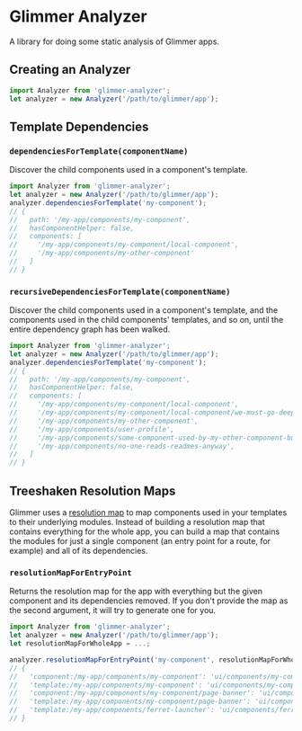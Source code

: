 # Glimmer Analyzer

A library for doing some static analysis of Glimmer apps.

## Creating an Analyzer

```ts
import Analyzer from 'glimmer-analyzer';
let analyzer = new Analyzer('/path/to/glimmer/app');
```

## Template Dependencies

### `dependenciesForTemplate(componentName)`

Discover the child components used in a component's template.

```ts
import Analyzer from 'glimmer-analyzer';
let analyzer = new Analyzer('/path/to/glimmer/app');
analyzer.dependenciesForTemplate('my-component');
// {
//   path: '/my-app/components/my-component',
//   hasComponentHelper: false,
//   components: [
//     '/my-app/components/my-component/local-component',
//     '/my-app/components/my-other-component'
//   ]
// }
```

### `recursiveDependenciesForTemplate(componentName)`

Discover the child components used in a component's template, and the components
used in the child components' templates, and so on, until the entire dependency
graph has been walked.

```ts
import Analyzer from 'glimmer-analyzer';
let analyzer = new Analyzer('/path/to/glimmer/app');
analyzer.dependenciesForTemplate('my-component');
// {
//   path: '/my-app/components/my-component',
//   hasComponentHelper: false,
//   components: [
//     '/my-app/components/my-component/local-component',
//     '/my-app/components/my-component/local-component/we-must-go-deeper',
//     '/my-app/components/my-other-component',
//     '/my-app/components/user-profile',
//     '/my-app/components/some-component-used-by-my-other-component-but-not-my-component'
//     '/my-app/components/no-one-reads-readmes-anyway',
//   ]
// }
```

## Treeshaken Resolution Maps

Glimmer uses a [resolution
map](https://github.com/glimmerjs/resolution-map-builder#the-resolution-map) to
map components used in your templates to their underlying modules. Instead of
building a resolution map that contains everything for the whole app, you can
build a map that contains the modules for just a single component (an entry
point for a route, for example) and all of its dependencies.

### `resolutionMapForEntryPoint`

Returns the resolution map for the app with everything but the given component
and its dependencies removed. If you don't provide the map as the second
argument, it will try to generate one for you.

```ts
import Analyzer from 'glimmer-analyzer';
let analyzer = new Analyzer('/path/to/glimmer/app');
let resolutionMapForWholeApp = ...;

analyzer.resolutionMapForEntryPoint('my-component', resolutionMapForWholeApp);
// {
//   'component:/my-app/components/my-component': 'ui/components/my-component/component.ts',
//   'template:/my-app/components/my-component': 'ui/components/my-component/template.hbs',
//   'component:/my-app/components/my-component/page-banner': 'ui/components/my-app/page-banner/component.ts',
//   'template:/my-app/components/my-component/page-banner': 'ui/components/my-app/page-banner/template.hbs',
//   'template:/my-app/components/ferret-launcher': 'ui/components/ferret-launcher/template.hbs',
// }
```

